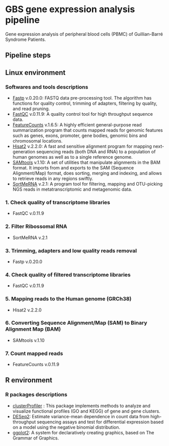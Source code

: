 # GBS gene expression analysis pipeline
Gene expression analysis of peripheral blood cells (PBMC) of Guillian-Barré Syndrome Patients.
## Pipeline steps
## Linux environment
### Softwares and tools descriptions
* [Fastp](https://github.com/OpenGene/fastp) v.0.20.0:  FASTQ data pre-processing tool. The algorithm has functions for quality control, trimming of adapters, filtering by quality, and read pruning.
* [FastQC](https://www.bioinformatics.babraham.ac.uk/projects/fastqc/) v.0.11.9: A quality control tool for high throughput sequence data.
* [FeatureCounts](http://bioinf.wehi.edu.au/featureCounts/) v.1.6.5: A highly efficient general-purpose read summarization program that counts mapped reads for genomic features such as genes, exons, promoter, gene bodies, genomic bins and chromosomal locations.
* [Hisat2](http://daehwankimlab.github.io/hisat2/) v.2.2.0: A fast and sensitive alignment program for mapping next-generation sequencing reads (both DNA and RNA) to a population of human genomes as well as to a single reference genome.
* [SAMtools](http://www.htslib.org/doc/samtools.html) v.1.10: A set of utilities that manipulate alignments in the BAM format. It imports from and exports to the SAM (Sequence Alignment/Map) format, does sorting, merging and indexing, and allows to retrieve reads in any regions swiftly.
* [SortMeRNA](https://bioinfo.lifl.fr/RNA/sortmerna/) v.2.1: A program tool for filtering, mapping and OTU-picking NGS reads in metatranscriptomic and metagenomic data.
### 1. Check quality of transcriptome libraries
  * FastQC v.0.11.9
### 2. Filter Ribossomal RNA
  * SortMeRNA v.2.1
### 3. Trimming, adapters and low quality reads removal  
  * Fastp v.0.20.0
### 4. Check quality of filtered transcriptome libraries  
  * FastQC v.0.11.9
### 5. Mapping reads to the Human genome (GRCh38)
  * Hisat2 v.2.2.0
### 6. Converting Sequence Alignment/Map (SAM) to Binary Alignment Map (BAM)
  * SAMtools v.1.10 
### 7. Count mapped reads
  * FeatureCounts v.0.11.9
## R environment
### R packages descriptions
* [clusterProfiler](https://bioconductor.org/packages/release/bioc/html/clusterProfiler.html) : This package implements methods to analyze and visualize functional profiles (GO and KEGG) of gene and gene clusters.
* [DESeq2](https://bioconductor.org/packages/release/bioc/html/DESeq2.html): Estimate variance-mean dependence in count data from high-throughput sequencing assays and test for differential expression based on a model using the negative binomial distribution.
* [ggplot2](https://github.com/tidyverse/ggplot2): A system for declaratively creating graphics, based on The Grammar of Graphics.
